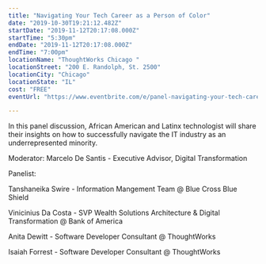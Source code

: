 ```yaml
---
title: "Navigating Your Tech Career as a Person of Color"
date: "2019-10-30T19:21:12.482Z"
startDate: "2019-11-12T20:17:08.000Z"
startTime: "5:30pm"
endDate: "2019-11-12T20:17:08.000Z"
endTime: "7:00pm"
locationName: "ThoughtWorks Chicago "
locationStreet: "200 E. Randolph, St. 2500"
locationCity: "Chicago"
locationState: "IL"
cost: "FREE"
eventUrl: "https://www.eventbrite.com/e/panel-navigating-your-tech-career-as-a-person-of-color-tickets-79374827245?aff=ebdssbdestsearch"

---
```


In this panel discussion, African American and Latinx technologist will share their insights on how to successfully navigate the IT industry as an underrepresented minority.

Moderator:  Marcelo De Santis - Executive Advisor, Digital Transformation

Panelist:

Tanshaneika Swire - Information Mangement Team @ Blue Cross Blue Shield

Vinicinius Da Costa - SVP Wealth Solutions Architecture & Digital Transformation @ Bank of America

Anita Dewitt - Software Developer Consultant @ ThoughtWorks

Isaiah Forrest - Software Developer Consultant @ ThoughtWorks

